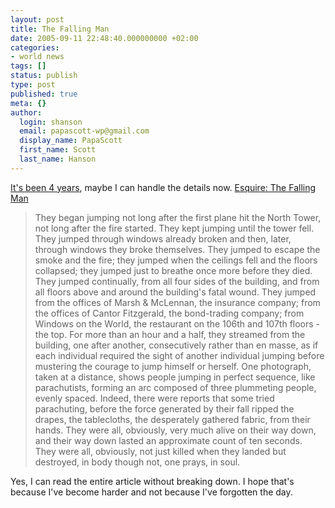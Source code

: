 ```yaml
---
layout: post
title: The Falling Man
date: 2005-09-11 22:48:40.000000000 +02:00
categories:
- world news
tags: []
status: publish
type: post
published: true
meta: {}
author:
  login: shanson
  email: papascott-wp@gmail.com
  display_name: PapaScott
  first_name: Scott
  last_name: Hanson
---
```

<p><a href="https://www.papascott.de/archives/2001/09/12/">It's been 4 years</a>, maybe I can handle the details now. <a href="http://www.esquire.com/features/articles/2003/030903_mfe_falling_1.html">Esquire: The Falling Man</a></p>
<blockquote><p>They began jumping not long after the first plane hit the North Tower, not long after the fire started. They kept jumping until the tower fell. They jumped through windows already broken and then, later, through windows they broke themselves. They jumped to escape the smoke and the fire; they jumped when the ceilings fell and the floors collapsed; they jumped just to breathe once more before they died. They jumped continually, from all four sides of the building, and from all floors above and around the building's fatal wound. They jumped from the offices of Marsh & McLennan, the insurance company; from the offices of Cantor Fitzgerald, the bond-trading company; from Windows on the World, the restaurant on the 106th and 107th floors - the top. For more than an hour and a half, they streamed from the building, one after another, consecutively rather than en masse, as if each individual required the sight of another individual jumping before mustering the courage to jump himself or herself. One photograph, taken at a distance, shows people jumping in perfect sequence, like parachutists, forming an arc composed of three plummeting people, evenly spaced. Indeed, there were reports that some tried parachuting, before the force generated by their fall ripped the drapes, the tablecloths, the desperately gathered fabric, from their hands. They were all, obviously, very much alive on their way down, and their way down lasted an approximate count of ten seconds. They were all, obviously, not just killed when they landed but destroyed, in body though not, one prays, in soul.</p></blockquote>
<p>Yes, I can read the entire article without breaking down. I hope that's because I've become harder and not because I've forgotten the day.</p>
